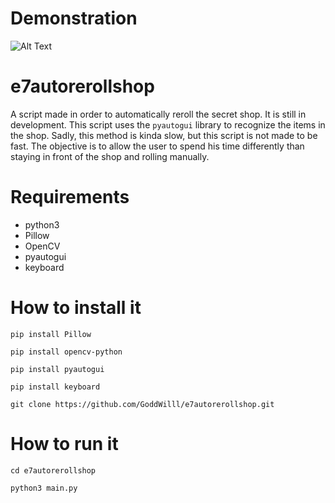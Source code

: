 # Demonstration
![Alt Text](https://i.ibb.co/YdHcfHj/azeda.gif)

# e7autorerollshop
A script made in order to automatically reroll the secret shop.
It is still in development.
This script uses the ``pyautogui`` library to recognize the items in the shop. Sadly, this method is kinda slow, but this script is not made to be fast. The objective is to allow the user to spend his time differently than staying in front of the shop and rolling manually.

# Requirements
- python3
- Pillow
- OpenCV
- pyautogui
- keyboard

# How to install it
```
pip install Pillow
```
```
pip install opencv-python
```
```
pip install pyautogui
```
```
pip install keyboard
```
```
git clone https://github.com/GoddWilll/e7autorerollshop.git
```

# How to run it
```
cd e7autorerollshop
```
```
python3 main.py
```

